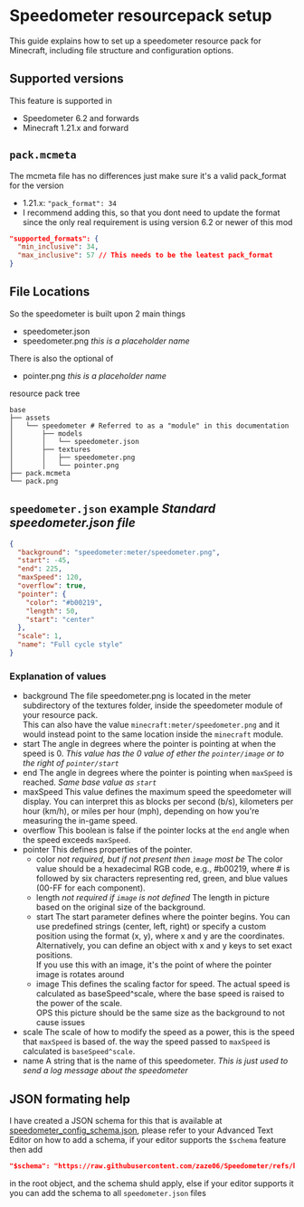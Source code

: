 # Speedometer resourcepack setup
This guide explains how to set up a speedometer resource pack for Minecraft, including file structure and configuration options.

## Supported versions
This feature is supported in
- Speedometer 6.2 and forwards
- Minecraft 1.21.x and forward

## `pack.mcmeta`
The mcmeta file has no differences just make sure it's a valid pack_format for the version
- 1.21.x: `"pack_format": 34`
- I recommend adding this, so that you dont need to update the format since the only real requirement is using version 6.2 or newer of this mod
```json
"supported_formats": {
  "min_inclusive": 34,
  "max_inclusive": 57 // This needs to be the leatest pack_format
}
```

## File Locations
So the speedometer is built upon 2 main things
- speedometer.json
- speedometer.png *this is a placeholder name*

There is also the optional of 
- pointer.png *this is a placeholder name*

resource pack tree
```
base
├── assets
│   └── speedometer # Referred to as a "module" in this documentation
│       ├── models
│       │   └── speedometer.json
│       ├── textures
│       │   ├── speedometer.png
│       │   └── pointer.png
├── pack.mcmeta
└── pack.png
```

## `speedometer.json` example *Standard speedometer.json file*
```json
{
  "background": "speedometer:meter/speedometer.png",
  "start": -45,
  "end": 225,
  "maxSpeed": 120,
  "overflow": true,
  "pointer": {
    "color": "#b00219",
    "length": 50,
    "start": "center"
  },
  "scale": 1,
  "name": "Full cycle style"
}
```

### Explanation of values
- background
  The file speedometer.png is located in the meter subdirectory of the textures folder, inside the speedometer module of your resource pack.<br>
  This can also have the value `minecraft:meter/speedometer.png` and it would instead point to the same location inside the `minecraft` module.
- start
  The angle in degrees where the pointer is pointing at when the speed is 0. *This value has the 0 value of ether the `pointer/image` or to the right of `pointer/start`*
- end
  The angle in degrees where the pointer is pointing when `maxSpeed` is reached. *Same base value as `start`*
- maxSpeed
  This value defines the maximum speed the speedometer will display. You can interpret this as blocks per second (b/s), kilometers per hour (km/h), or miles per hour (mph), depending on how you're measuring the in-game speed.
- overflow
  This boolean is false if the pointer locks at the `end` angle when the speed exceeds `maxSpeed`.
- pointer
  This defines properties of the pointer.
  - color *not required, but if not present then `ìmage` most be*
    The color value should be a hexadecimal RGB code, e.g., #b00219, where # is followed by six characters representing red, green, and blue values (00-FF for each component).
  - length *not required if `image` is not defined*
    The length in picture based on the original size of the background.
  - start
    The start parameter defines where the pointer begins. You can use predefined strings (center, left, right) or specify a custom position using the format (x, y), where x and y are the coordinates. Alternatively, you can define an object with x and y keys to set exact positions.<br>
    If you use this with an image, it's the point of where the pointer image is rotates around
  - image
    This defines the scaling factor for speed. The actual speed is calculated as baseSpeed^scale, where the base speed is raised to the power of the scale. <br>
    OPS this picture should be the same size as the background to not cause issues
- scale
  The scale of how to modify the speed as a power, this is the speed that `maxSpeed` is based of. the way the speed passed to `maxSpeed` is calculated is `baseSpeed^scale`.
- name
  A string that is the name of this speedometer. *This is just used to send a log message about the speedometer*

## JSON formating help
I have created a JSON schema for this that is available at [speedometer_config_schema.json](https://github.com/zaze06/Speedometer/blob/master/schemas/speedometer_config_schema.json), please refer to your Advanced Text Editor on how to add a schema, if your editor supports the `$schema` feature then add 
```json
"$schema": "https://raw.githubusercontent.com/zaze06/Speedometer/refs/heads/master/schemas/speedometer_config_schema.json",
```
in the root object, and the schema shuld apply, else if your editor supports it you can add the schema to all `speedometer.json` files